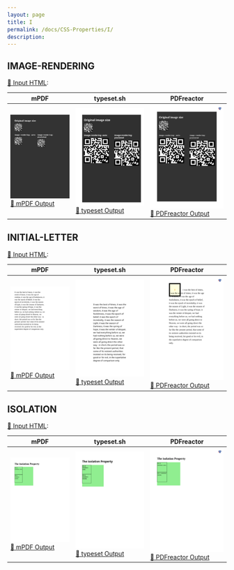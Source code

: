 ```yaml
---
layout: page
title: I
permalink: /docs/CSS-Properties/I/
description: 
---
```




## IMAGE-RENDERING

[📄 Input HTML](/html/CSS%20Properties/I/image-rendering.html):

| mPDF | typeset.sh | PDFreactor |
|---------|---------|---------|
| ![mPDF Preview](mpdf__html_CSS_Properties_I_image-rendering.html.png) [📕 mPDF Output](mpdf__html_CSS_Properties_I_image-rendering.html.pdf) | ![typeset Preview](typeset__html_CSS_Properties_I_image-rendering.html.png) [📕 typeset Output](typeset__html_CSS_Properties_I_image-rendering.html.pdf) | ![PDFreactor Preview](pdfreactor__html_CSS_Properties_I_image-rendering.html.png) [📕 PDFreactor Output](pdfreactor__html_CSS_Properties_I_image-rendering.html.pdf)

## INITIAL-LETTER

[📄 Input HTML](/html/CSS%20Properties/I/initial-letter.html):

| mPDF | typeset.sh | PDFreactor |
|---------|---------|---------|
| ![mPDF Preview](mpdf__html_CSS_Properties_I_initial-letter.html.png) [📕 mPDF Output](mpdf__html_CSS_Properties_I_initial-letter.html.pdf) | ![typeset Preview](typeset__html_CSS_Properties_I_initial-letter.html.png) [📕 typeset Output](typeset__html_CSS_Properties_I_initial-letter.html.pdf) | ![PDFreactor Preview](pdfreactor__html_CSS_Properties_I_initial-letter.html.png) [📕 PDFreactor Output](pdfreactor__html_CSS_Properties_I_initial-letter.html.pdf)

## ISOLATION

[📄 Input HTML](/html/CSS%20Properties/I/isolation.html):

| mPDF | typeset.sh | PDFreactor |
|---------|---------|---------|
| ![mPDF Preview](mpdf__html_CSS_Properties_I_isolation.html.png) [📕 mPDF Output](mpdf__html_CSS_Properties_I_isolation.html.pdf) | ![typeset Preview](typeset__html_CSS_Properties_I_isolation.html.png) [📕 typeset Output](typeset__html_CSS_Properties_I_isolation.html.pdf) | ![PDFreactor Preview](pdfreactor__html_CSS_Properties_I_isolation.html.png) [📕 PDFreactor Output](pdfreactor__html_CSS_Properties_I_isolation.html.pdf)



